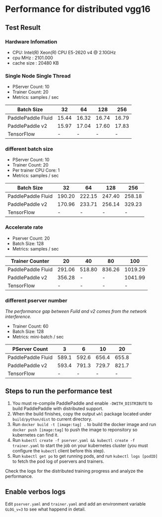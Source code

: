 # Performance for distributed vgg16

## Test Result

### Hardware Infomation

- CPU: Intel(R) Xeon(R) CPU E5-2620 v4 @ 2.10GHz
- cpu MHz		: 2101.000
- cache size	: 20480 KB

### Single Node Single Thread

- PServer Count: 10
- Trainer Count: 20
- Metrics: samples / sec

| Batch Size | 32 | 64 | 128 | 256 |
| -- | -- | -- | -- | -- |
| PaddlePaddle Fluid | 15.44 | 16.32 | 16.74 | 16.79 |
| PaddlePaddle v2 | 15.97 | 17.04 | 17.60 | 17.83 |
| TensorFlow | - | - | - | - |

### different batch size

- PServer Count: 10
- Trainer Count: 20
- Per trainer CPU Core: 1
- Metrics: samples / sec

| Batch Size | 32 | 64 | 128 | 256 |
| -- | -- | -- | -- | -- |
| PaddlePaddle Fluid | 190.20 | 222.15 | 247.40 | 258.18 |
| PaddlePaddle v2 | 170.96 | 233.71 | 256.14 | 329.23 |
| TensorFlow | - | - | - | - |


### Accelerate rate

- Pserver Count: 20
- Batch Size: 128
- Metrics: samples / sec

| Trainer Counter | 20 | 40 | 80 | 100 |
| -- | -- | -- | -- | -- |
| PaddlePaddle Fluid | 291.06 | 518.80 | 836.26 | 1019.29 |
| PaddlePaddle v2 | 356.28 | - | - | 1041.99 |
| TensorFlow | - | - | - | - |

### different pserver number

*The performance gap between Fuild and v2 comes from the network interference.*

- Trainer Count: 60
- Batch Size: 128
- Metrics: mini-batch / sec

| PServer Count | 3 | 6 |10 | 20 |
| -- | -- | -- | -- | -- |
| PaddlePaddle Fluid | 589.1 | 592.6 | 656.4 | 655.8 |
| PaddlePaddle v2 | 593.4 | 791.3 | 729.7 | 821.7 |
| TensorFlow | - | - | - | - |


## Steps to run the performance test

1. You must re-compile PaddlePaddle and enable `-DWITH_DISTRIBUTE` to build PaddlePaddle with distributed support.
1. When the build finishes, copy the output `whl` package located under `build/python/dist` to current directory.
1. Run `docker build -t [image:tag] .` to build the docker image and run `docker push [image:tag]` to push the image to reponsitory so kubernetes can find it.
1. Run `kubectl create -f pserver.yaml && kubectl create -f trainer.yaml` to start the job on your kubernetes cluster (you must configure the `kubectl` client before this step).
1. Run `kubectl get po` to get running pods, and run `kubectl logs [podID]` to fetch the pod log of pservers and trainers.

Check the logs for the distributed training progress and analyze the performance.

## Enable verbos logs

Edit `pserver.yaml` and `trainer.yaml` and add an environment variable `GLOG_v=3` to see what happend in detail.
